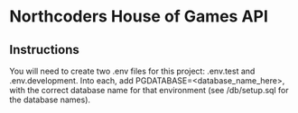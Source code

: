 # Northcoders House of Games API

## Instructions

You will need to create two .env files for this project: .env.test and .env.development. Into each, add PGDATABASE=<database_name_here>, with the correct database name for that environment (see /db/setup.sql for the database names).